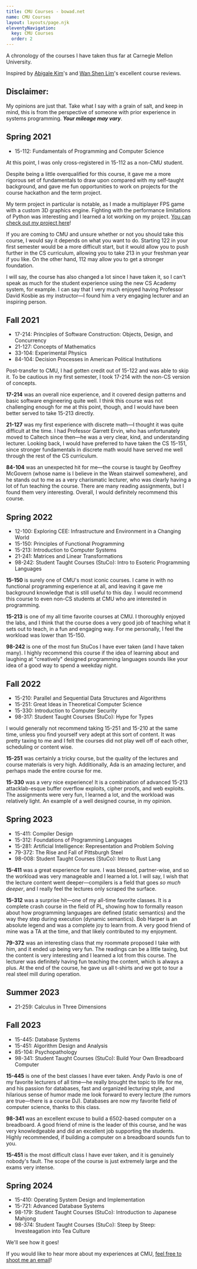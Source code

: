 ```yaml
---
title: CMU Courses - bowad.net
name: CMU Courses
layout: layouts/page.njk
eleventyNavigation:
  key: CMU Courses
  order: 2
---
```

A chronology of the courses I have taken thus far at Carnegie Mellon University.

Inspired by [Abigale Kim](https://abigalekim.github.io/courses/)'s and [Wan Shen Lim](https://wanshenl.me/courses/)'s excellent course reviews.

## Disclaimer:
My opinions are just that. Take what I say with a grain of salt, and keep in mind, this is from the perspective of someone with prior experience in systems programming. ***Your mileage may vary***.



## Spring 2021
- 15-112: Fundamentals of Programming and Computer Science

At this point, I was only cross-registered in 15-112 as a non-CMU student.

Despite being a little overqualified for this course, it gave me a more rigorous set of fundamentals to draw upon compared with my self-taught background, and gave me fun opportunities to work on projects for the course hackathon and the term project.

My term project in particular is notable, as I made a multiplayer FPS game with a custom 3D graphics engine. Fighting with the performance limitations of Python was interesting and I learned a lot working on my project. [You can check out my project here](https://github.com/jurplel/15-112/tree/main/tp)!

If you are coming to CMU and unsure whether or not you should take this course, I would say it depends on what you want to do. Starting 122 in your first semester would be a more difficult start, but it would allow you to push further in the CS curriculum, allowing you to take 213 in your freshman year if you like. On the other hand, 112 may allow you to get a stronger foundation.

I will say, the course has also changed a lot since I have taken it, so I can't speak as much for the student experience using the new CS Academy system, for example. I can say that I very much enjoyed having Professor David Kosbie as my instructor—I found him a very engaging lecturer and an inspiring person.

## Fall 2021
- 17-214: Principles of Software Construction: Objects, Design, and Concurrency
- 21-127: Concepts of Mathematics
- 33-104: Experimental Physics
- 84-104: Decision Processes in American Political Institutions

Post-transfer to CMU, I had gotten credit out of 15-122 and was able to skip it. To be cautious in my first semester, I took 17-214 with the non-CS version of concepts.

**17-214** was an overall nice experience, and it covered design patterns and basic software engineering quite well. I think this course was not challenging enough for me at this point, though, and I would have been better served to take 15-213 directly.

**21-127** was my first experience with discrete math—I thought it was quite difficult at the time. I had Professor Garrett Ervin, who has unfortunately moved to Caltech since then—he was a very clear, kind, and understanding lecturer. Looking back, I would have preferred to have taken the CS 15-151, since stronger fundamentals in discrete math would have served me well through the rest of the CS curriculum.

**84-104** was an unexpected hit for me—the course is taught by Geoffrey McGovern (whose name is I believe in the Wean stairwell somewhere), and he stands out to me as a very charismatic lecturer, who was clearly having a lot of fun teaching the course. There are many reading assignments, but I found them very interesting. Overall, I would definitely recommend this course.

## Spring 2022
- 12-100: Exploring CEE: Infrastructure and Environment in a Changing World
- 15-150: Principles of Functional Programming
- 15-213: Introduction to Computer Systems
- 21-241: Matrices and Linear Transformations
- 98-242: Student Taught Courses (StuCo): Intro to Esoteric Programming Languages

**15-150** is surely one of CMU's most iconic courses. I came in with no functional programming experience at all, and leaving it gave me background knowledge that is still useful to this day. I would recommend this course to even non-CS students at CMU who are interested in programming.

**15-213** is one of my all time favorite courses at CMU. I thoroughly enjoyed the labs, and I think that the course does a very good job of teaching what it sets out to teach, in a fun and engaging way. For me personally, I feel the workload was lower than 15-150.

**98-242** is one of the most fun StuCos I have ever taken (and I have taken many). I highly recommend this course if the idea of learning about and laughing at "creatively" designed programming languages sounds like your idea of a good way to spend a weekday night.

## Fall 2022
- 15-210: Parallel and Sequential Data Structures and Algorithms
- 15-251: Great Ideas in Theoretical Computer Science
- 15-330: Introduction to Computer Security
- 98-317: Student Taught Courses (StuCo): Hype for Types

I would generally not recommend taking 15-251 and 15-210 at the same time, unless you find yourself very adept at this sort of content. It was pretty taxing to me and I felt the courses did not play well off of each other, scheduling or content wise.

**15-251** was certainly a tricky course, but the quality of the lectures and course materials is very high. Additionally, Ada is an amazing lecturer, and perhaps made the entire course for me.

**15-330** was a very nice experience! It is a combination of advanced 15-213 attacklab-esque buffer overflow exploits, cipher proofs, and web exploits. The assignments were very fun, I learned a lot, and the workload was relatively light. An example of a well designed course, in my opinion.


## Spring 2023
- 15-411: Compiler Design
- 15-312: Foundations of Programming Languages
- 15-281: Artificial Intelligence: Representation and Problem Solving
- 79-372: The Rise and Fall of Pittsburgh Steel
- 98-008: Student Taught Courses (StuCo): Intro to Rust Lang

**15-411** was a great experience for sure. I was blessed, partner-wise, and so the workload was very manageable and I learned a lot. I will say, I wish that the lecture content went deeper—compilers is a field that goes *so much deeper*, and I really feel the lectures only scraped the surface.

**15-312** was a surprise hit—one of my all-time favorite classes. It is a complete crash course in the field of PL, showing how to formally reason about how programming languages are defined (static semantics) and the way they step during execution (dynamic semantics). Bob Harper is an absolute legend and was a complete joy to learn from. A very good friend of mine was a TA at the time, and that likely contributed to my enjoyment.

**79-372** was an interesting class that my roommate proposed I take with him, and it ended up being very fun. The readings can be a little taxing, but the content is very interesting and I learned a lot from this course. The lecturer was definitely having fun teaching the content, which is always a plus. At the end of the course, he gave us all t-shirts and we got to tour a real steel mill during operation.

## Summer 2023
- 21-259: Calculus in Three Dimensions

## Fall 2023
- 15-445: Database Systems
- 15-451: Algorithm Design and Analysis
- 85-104: Psychopathology
- 98-341: Student Taught Courses (StuCo): Build Your Own Breadboard Computer

**15-445** is one of the best classes I have ever taken. Andy Pavlo is one of my favorite lecturers of all time—he really brought the topic to life for me, and his passion for databases, fast and organized lecturing style, and hilarious sense of humor made me look forward to every lecture (the rumors are true—there is a course DJ). Databases are now my favorite field of computer science, thanks to this class.

**98-341** was an excellent excuse to build a 6502-based computer on a breadboard. A good friend of mine is the leader of this course, and he was very knowledgeable and did an excellent job supporting the students. Highly recommended, if building a computer on a breadboard sounds fun to you.

**15-451** is the most difficult class I have ever taken, and it is genuinely nobody's fault. The scope of the course is just extremely large and the exams very intense.

## Spring 2024
- 15-410: Operating System Design and Implementation
- 15-721: Advanced Database Systems
- 98-179: Student Taught Courses (StuCo): Introduction to Japanese Mahjong
- 98-374: Student Taught Courses (StuCo): Steep by Steep: Investeagation into Tea Culture

We'll see how it goes!

If you would like to hear more   about my experiences at CMU, [feel free to shoot me an email](mailto:bowad@bowad.net)!